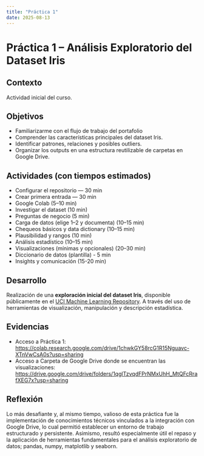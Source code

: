 ```yaml
---
title: "Práctica 1"
date: 2025-08-13
---
```


# Práctica 1 – Análisis Exploratorio del Dataset Iris 

## Contexto
Actividad inicial del curso.

## Objetivos
- Familiarizarme con el flujo de trabajo del portafolio
- Comprender las características principales del dataset Iris.
- Identificar patrones, relaciones y posibles outliers.
- Organizar los outputs en una estructura reutilizable de carpetas en Google Drive.

## Actividades (con tiempos estimados)
- Configurar el repositorio — 30 min
- Crear primera entrada — 30 min
- Google Colab (5–10 min)
- Investigar el dataset (10 min)
- Preguntas de negocio (5 min)
- Carga de datos (elige 1–2 y documenta) (10–15 min)
- Chequeos básicos y data dictionary (10–15 min)
- Plausibilidad y rangos (10 min)
- Análisis estadístico (10–15 min)
- Visualizaciones (mínimas y opcionales) (20–30 min)
- Diccionario de datos (plantilla) - 5 min
- Insights y comunicación (15-20 min)

## Desarrollo
Realización de una **exploración inicial del dataset Iris**, disponible públicamente en el [UCI Machine Learning Repository](https://archive.ics.uci.edu/dataset/53/iris). A través del uso de herramientas de visualización, manipulación y descripción estadística.

## Evidencias
- Acceso a Práctica 1:
  https://colab.research.google.com/drive/1chwkGY58rcG1R15Nguavc-XTnVwCsA0s?usp=sharing
- Acceso a Carpeta de Google Drive donde se encuentran las visualizaciones:
  https://drive.google.com/drive/folders/1qglTzvqdFPrNMxUhH_MtQFcRrafXEG7x?usp=sharing

## Reflexión
Lo más desafiante y, al mismo tiempo, valioso de esta práctica fue la implementación de conocimientos técnicos vinculados a la integración con Google Drive, lo cual permitió establecer un entorno de trabajo estructurado y persistente. Asimismo, resultó especialmente útil el repaso y la aplicación de herramientas fundamentales para el análisis exploratorio de datos; pandas, numpy, matplotlib y seaborn.
